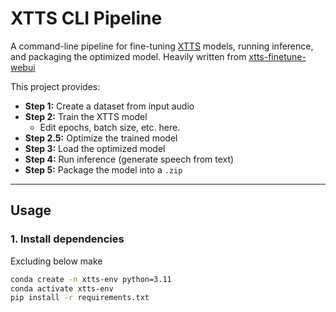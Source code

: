 # XTTS CLI Pipeline

A command-line pipeline for fine-tuning [XTTS](https://github.com/coqui-ai/TTS) models, running inference, and packaging the optimized model. Heavily written from [xtts-finetune-webui](https://github.com/daswer123/xtts-finetune-webui)

This project provides:
- **Step 1:** Create a dataset from input audio
- **Step 2:** Train the XTTS model
    - Edit epochs, batch size, etc. here.
- **Step 2.5:** Optimize the trained model
- **Step 3:** Load the optimized model
- **Step 4:** Run inference (generate speech from text)
- **Step 5:** Package the model into a `.zip`

---

## Usage

### 1. Install dependencies

Excluding below make 

```bash
conda create -n xtts-env python=3.11
conda activate xtts-env
pip install -r requirements.txt
```